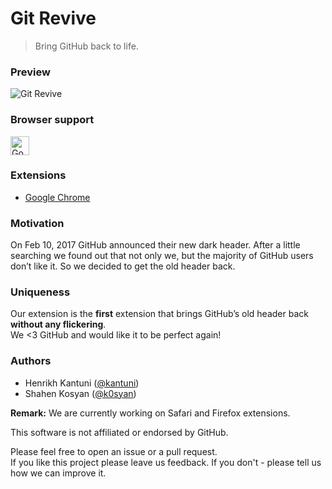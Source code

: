 # Git Revive
> Bring GitHub back to life.

### Preview
![Git Revive](https://github.com/bruntouchables/GitRevive/blob/master/example.png)

### Browser support
<img src="https://upload.wikimedia.org/wikipedia/commons/e/e2/Google_Chrome_icon_%282011%29.svg" alt="Google Chrome" width="30">

### Extensions
- [Google Chrome](https://chrome.google.com/webstore/detail/git-revive/ofmmhicgoalbngodgmkblneinagjmcpp)

### Motivation 
On Feb 10, 2017 GitHub announced their new dark header. After a little searching we found out that not only we, but the majority of GitHub users don’t like it. So we decided to get the old header back.

### Uniqueness
Our extension is the **first** extension that brings GitHub’s old header back **without any flickering**.  
We <3 GitHub and would like it to be perfect again!

### Authors

- Henrikh Kantuni ([@kantuni](https://github.com/kantuni))
- Shahen Kosyan ([@k0syan](https://github.com/k0syan))

**Remark:** We are currently working on Safari and Firefox extensions.

This software is not affiliated or endorsed by GitHub.  

Please feel free to open an issue or a pull request.  
If you like this project please leave us feedback. If you don't - please tell us how we can improve it.
